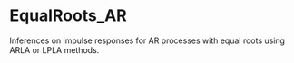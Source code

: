 # EqualRoots_AR
Inferences on impulse responses for AR processes with equal roots using ARLA or LPLA methods.
